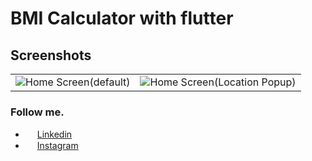 # BMI Calculator with flutter
## Screenshots
<table style={border:"none"}><tr><td><img src="one.png" alt="Home Screen(default)"/></td><td><img src="two.png" alt="Home Screen(Location Popup)"/></td></tr></table>

### Follow me.
 - <img src="https://image.flaticon.com/icons/svg/124/124011.svg" height="15" width="15" /> [Linkedin](https://www.linkedin.com/in/aditya-siddhapura-697105212/)
- <img src="https://image.flaticon.com/icons/svg/2111/2111463.svg" height="15" width="15" />  [Instagram ](https://www.instagram.com/aditya_24.09/)
